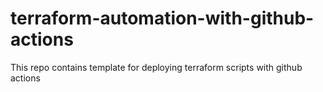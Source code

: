 # terraform-automation-with-github-actions
This repo contains template for deploying terraform scripts with github actions
